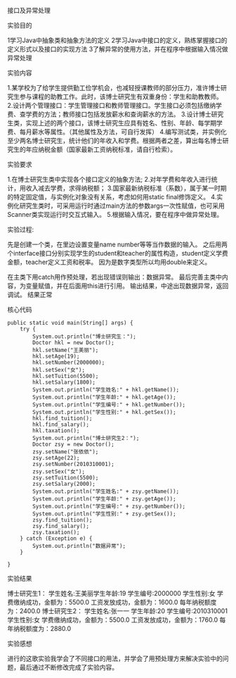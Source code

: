 接口及异常处理

实验目的

1学习Java中抽象类和抽象方法的定义
2学习Java中接口的定义，熟练掌握接口的定义形式以及接口的实现方法 
3了解异常的使用方法，并在程序中根据输入情况做异常处理

实验内容

1.某学校为了给学生提供勤工俭学机会，也减轻授课教师的部分压力，准许博士研究生参与课程的助教工作。此时，该博士研究生有双重身份：学生和助教教师。 2.设计两个管理接口：学生管理接口和教师管理接口。学生接口必须包括缴纳学费、查学费的方法；教师接口包括发放薪水和查询薪水的方法。 3.设计博士研究生类，实现上述的两个接口，该博士研究生应具有姓名、性别、年龄、每学期学费、每月薪水等属性。（其他属性及方法，可自行发挥） 4.编写测试类，并实例化至少两名博士研究生，统计他们的年收入和学费。根据两者之差，算出每名博士研究生的年应纳税金额（国家最新工资纳税标准，请自行检索）。

实验要求

1.在博士研究生类中实现各个接口定义的抽象方法; 2.对年学费和年收入进行统计，用收入减去学费，求得纳税额； 3.国家最新纳税标准（系数），属于某一时期的特定固定值，与实例化对象没有关系，考虑如何用static final修饰定义。 4.实例化研究生类时，可采用运行时通过main方法的参数args一次性赋值，也可采用Scanner类实现运行时交互式输入。 5.根据输入情况，要在程序中做异常处理。

实验过程:

先是创建一个类，在里边设置变量name number等等当作数据的输入。
之后用两个interface接口分别实现学生的student和teacher的属性构造，student定义学费金额，teacher定义工资和税率。
因为是数字类型所以均用double来定义。

在主类下用catch用作预处理，若出现错误则输出：数据异常。
最后完善主类中内容，为变量赋值，并在后面用this进行引用。
输出结果，中途出现数据异常，返回调试。
结果正常

核心代码

    public static void main(String[] args) {
        try {
            System.out.println("博士研究生：");
            Doctor hkl = new Doctor();
            hkl.setName("王美丽");
            hkl.setAge(19);
            hkl.setNumber(2000000);
            hkl.setSex("女");
            hkl.setTuition(5500);
            hkl.setSalary(1800);
            System.out.println("学生姓名:" + hkl.getName());
            System.out.println("学生年龄:" + hkl.getAge());
            System.out.println("学生编号:" + hkl.getNumber());
            System.out.println("学生性别:" + hkl.getSex());
            hkl.find_tuition();
            hkl.find_salary();
            hkl.taxation();
            System.out.println("博士研究生2：");
            Doctor zsy = new Doctor();
            zsy.setName("张依依");
            zsy.setAge(22);
            zsy.setNumber(2010310001);
            zsy.setSex("女");
            zsy.setTuition(5500);
            zsy.setSalary(2000);
            System.out.println("学生姓名:" + zsy.getName());
            System.out.println("学生年龄:" + zsy.getAge());
            System.out.println("学生编号:" + zsy.getNumber());
            System.out.println("学生性别:" + zsy.getSex());
            zsy.find_tuition();
            zsy.find_salary();
            zsy.taxation();
        } catch (Exception e) {
            System.out.println("数据异常");
        }

    }
实验结果

博士研究生1： 学生姓名:王美丽学生年龄:19 学生编号:2000000 学生性别:女 学费缴纳成功，金额为：5500.0 工资发放成功，金额为：1600.0 每年纳税额度为：2400.0 博士研究生2： 学生姓名:张一一 学生年龄:20 学生编号:2010310001 学生性别:女 学费缴纳成功，金额为：5500.0 工资发放成功，金额为：1760.0 每年纳税额度为：2880.0

实验感想

进行的这歌实验我学会了不同接口的用法，并学会了用预处理方来解决实验中的问题，最后通过不断修改完成了实验内容。
